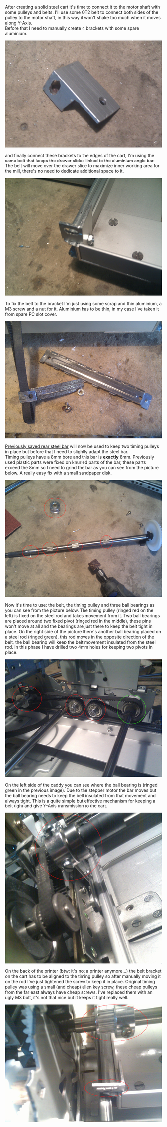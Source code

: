 After creating a solid steel cart it's time to connect it to the motor shaft with some pulleys
and belts. I'll use some GT2 belt to connect both sides of the pulley to the motor shaft, in this
way it won't shake too much when it moves along Y-Axis.  
Before that I need to manually create 4 brackets with some spare aluminium.

![aluminium bracket](IMG_20191101_105917.jpg)

and finally connect these brackets to the edges of the cart, I'm using the same bolt that keeps
the drawer slides linked to the aluminium angle bar. The belt will move over the drawer slide
to maximize inner working area for the mill, there's no need to dedicate additional space to it.

![aluminium bracket mounted on the caddy](IMG_20191101_110631.jpg)

To fix the belt to the bracket I'm just using some scrap and thin aluminium, a M3 screw and a nut
for it. Aluminium has to be thin, in my case I've taken it from spare PC slot cover.

![small aluminium bracket for the belt](IMG_20191101_112946.jpg)

[Previously saved rear steel bar](../20191025%20Making%20space%20on%20the%20back) will now be used
to keep two timing pulleys in place but before that I need to slightly adapt the steel bar.  
Timing pulleys have a 8mm bore and this bar is **exactly** 8mm. Previously used plastic parts
were fixed on knurled parts of the bar, these parts exceed the 8mm so I need to grind the bar as
you can see from the picture below. A really easy fix with a small sandpaper disk.

![grinding the steel rod](IMG_20191109_090721.jpg)

Now it's time to use: the belt, the timing pulley and three ball bearings as you can see from the
picture below. The timing pulley (ringed red on the left) is fixed on the steel rod and
takes movement from it. Two ball bearings are placed around two fixed pivot (ringed red in the middle),
these pins won't move at all and the bearings are just there to keep the belt tight in place.
On the right side of the picture there's another ball bearing placed on a steel rod (ringed green),
this rod moves in the opposite direction of the belt, the ball bearing will keep the belt movement
insulated from the steel rod. In this phase I have drilled two 4mm holes for keeping two pivots
in place.

![Y-Axis belt transmission, right side](IMG_20191109_094332.jpg)

On the left side of the caddy you can see where the ball bearing is (ringed green in the previous
image). Due to the stepper motor the bar moves but the ball bearing needs to keep the belt insulated
from that movement and always tight. This is a quite simple but effective mechanism for keeping a
belt tight and give Y-Axis transmission to the cart.

![ball bearing and steel rod transmission movement](IMG_20191110_184050.jpg)

On the back of the printer (btw: it's not a printer anymore...) the belt bracket on the cart has to
be aligned to the timing pulley so after manually moving it on the rod I've just tightened the screw
to keep it in place. Original timing pulley was using a small (and cheap) allen key screw, these cheap
pulleys from the far east always have cheap screws. I've replaced them with an ugly M3 bolt, it's not
that nice but it keeps it tight really well.

![Align bracket with timing pulley](IMG_20191110_184116.jpg)
